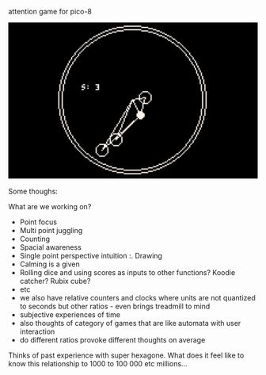 attention game for pico-8

![attention game for pico-8](https://github.com/akeilzar/point_study_pico-8_game_october_18_2025/blob/main/Screen%20Shot%202025-10-18%20at%202.59.56%20PM.png?raw=true)

Some thoughs:

What are we working on?

* Point focus
* Multi point juggling
* Counting
* Spacial awareness
* Single point perspective intuition :. Drawing
* Calming is a given
* Rolling dice and using scores as inputs to other functions? Koodie catcher? Rubix cube?
* etc
* we also have relative counters and clocks where units are not quantized to seconds but other ratios - even brings treadmill to mind
* subjective experiences of time
* also thoughts of category of games that are like automata with user interaction
* do different ratios provoke different thoughts on average

Thinks of past experience with super hexagone. What does it feel like to know this relationship to 1000 to 100 000 etc millions...
